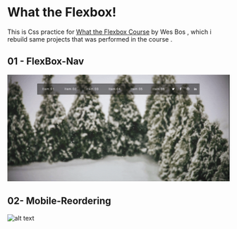 # What the Flexbox!

This is Css practice for [What the Flexbox Course](http://flexbox.io/) by Wes Bos , which i rebuild same projects that was performed in the course .

## 01 - FlexBox-Nav

![alt text](./01-Flexbox-Nav/screen01.gif)

## 02- Mobile-Reordering

![alt text](./02-Mobile-Reordering/screen02.gif)
